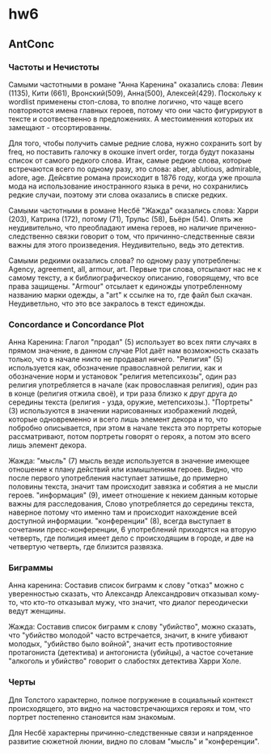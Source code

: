 # hw6
## AntConc

### Частоты и Нечистоты
Самыми частотными в романе "Анна Каренина" оказались слова: Левин (1135), Кити (661), Вронский(509), Анна(500), Алексей(429). Поскольку к wordlist применены стоп-слова, то вполне логично, что чаще всего повторяются имена главных героев, потому что они часто фигурируют в тексте и соотвественно в предложениях. А местоименния которых их замещают - отсортированны.  

Для того, чтобы получить самые редние слова, нужно сохранить sort by freq, но поставить галочку в окошке invert order, тогда будут показаны список от самого редкого слова. Итак, самые редкие слова, которые встречаются всего по одному разу, это слова: aber, ablutious, admirable, adore, age. Дейсвтие романа происходит в 1876 году, когда уже прошла мода на использование иностранного языка в речи, но сохранились редкие случаи, поэтому эти слова оказались в списке редких.  

Самыми частотными в романе Несбё "Жажда" оказались слова: Харри (203), Катрина (172), потому (71), Трульс (58), Бьёрн (54). Опять же неудивительно, что преобладают имена героев, но наличие приченно-следственно связки говорит о том, что причинно-следственные связи важны для этого произведения. Неудивительно, ведь это детектив. 

Самыми редкими оказались слова? по одному разу употреблены: Agency, agreement, all, armour, art. Первые три слова, отсылают нас не к самому тексту, а к библиографическоу описанию, говорящему, что все права защищены. "Armour" отсылает к единожды употребленному названию марки одежды, а "art" к ссылке на то, где файл был скачан. Неудиветльно, что это все закралось в текст единожды.

### Concordance и Concordance Plot
Анна Каренина: Глагол "продал" (5) использует во всех пяти случаях в прямом значение, в данном случае Plot даёт нам возможность сказать только, что в начале никто не продавал ничего. "Религия" (5) используется как, обозначение православной религии, как и обозначение норм и установок "религия метепсихозы", один раз религия употребляется в начале (как провославная религия), один раз в конце (религия отжила своё), и три раза близко к друг друга до середины текста (религия - узда, оружие, метепсихозы.).  "Портреты" (3) используются в значении нарисованных изображений людей, которые одновременно и всего лишь элемент декора и то, что побробно описывается, при этом в начале текста это портреты которые рассматривают, потом портреты говорят о героях, а потом это всего лишь элемент декора.  

Жажда: "мысль" (7) мысль везде используется в значение имеющее отношение к плану действий или измышлениям героев. Видно, что после первого употребления наступает затишье, до примерно половины текста, значит там происходит завязка и собятия а не мысли героев. "информация" (9), имеет отношение к некием данным которые важны для расследования, Слово употребляется до середины текста, наверное потому что именно там и происходит нахождение всей доступной информации. "конференции" (8), всегда выступает в сочетании пресс-конференции, 6 употреблений приходятся на вторую четверть, где полиция имеет дело с происходящим в городе, и две на четвертую четверть, где близится развязка. 


### Биграммы 
Анна каренина: Составив список биграмм к слову "отказ" можно с уверенностью сказать, что Александр Александрович отказывал кому-то, что кто-то отказывал мужу, что значит, что диалог переодически ведут женщины.  

Жажда: Составив список биграмм к слову "убийство", можно сказать, что "убийство молодой" часто встречается, значит, в книге убивают молодых, "убийство было войной", значит есть противостояние протагониста (детектива) и антогониста (убийцы), а частое сочетание "алкоголь и убийство" говорит о слабостях детектива Харри Холе.

### Черты
Для Толстого характерно, полное погружение в социальный контекст происходящего, это видно на частовстречающихся героях и том, что портрет постепенно становится нам знакомым. 

Для Несбё характерны причинно-следственные связи и напряденное развитие сюжетной люнии, видно по словам "мысль" и "конференции".
